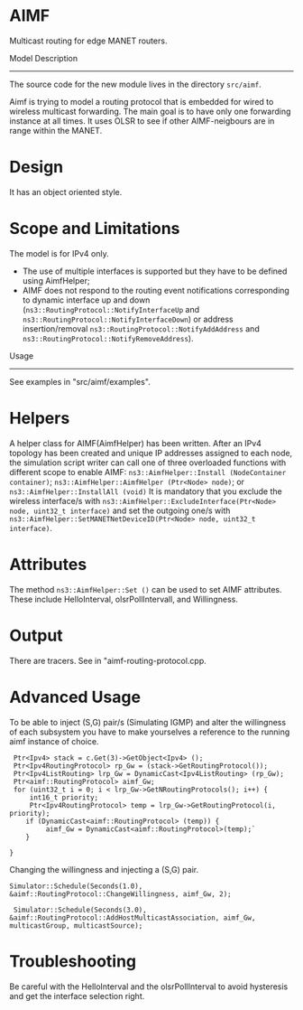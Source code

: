 # AIMF
Multicast routing for edge MANET routers.


Model Description
*****************

The source code for the new module lives in the directory ``src/aimf``.

Aimf is trying to model a routing protocol that is embedded for wired to wireless multicast forwarding.
The main goal is to have only one forwarding instance at all times. It uses OLSR to see if other AIMF-neigbours are in range within the MANET.

Design
======

It has an object oriented style.  

Scope and Limitations
=====================

The model is for IPv4 only.  


* The use of multiple interfaces is supported but they have to be defined using AimfHelper;
* AIMF does not respond to the routing event notifications corresponding to dynamic interface up and down (``ns3::RoutingProtocol::NotifyInterfaceUp`` and ``ns3::RoutingProtocol::NotifyInterfaceDown``) or address insertion/removal ``ns3::RoutingProtocol::NotifyAddAddress`` and ``ns3::RoutingProtocol::NotifyRemoveAddress``).



Usage
*****

See examples in "src/aimf/examples".


Helpers
=======

A helper class for AIMF(AimfHelper) has been written.  After an IPv4 topology
has been created and unique IP addresses assigned to each node, the
simulation script writer can call one of three overloaded functions
with different scope to enable AIMF: ``ns3::AimfHelper::Install
(NodeContainer container)``; ``ns3::AimfHelper::AimfHelper (Ptr<Node>
node)``; or ``ns3::AimfHelper::InstallAll (void)``
It is mandatory that you exclude the wireless interface/s with ``ns3::AimfHelper::ExcludeInterface(Ptr<Node> node, uint32_t interface)`` and set the outgoing one/s with ``ns3::AimfHelper::SetMANETNetDeviceID(Ptr<Node> node, uint32_t interface)``. 

Attributes
==========

The method ``ns3::AimfHelper::Set ()`` can be used
to set AIMF attributes.  These include HelloInterval, olsrPollIntervall,
and Willingness.  

Output
======

There are tracers. See in "aimf-routing-protocol.cpp.

Advanced Usage
==============

To be able to inject (S,G) pair/s (Simulating IGMP) and alter the willingness of each subsystem you have to make yourselves a reference to the running aimf instance of choice.

     Ptr<Ipv4> stack = c.Get(3)->GetObject<Ipv4> ();
     Ptr<Ipv4RoutingProtocol> rp_Gw = (stack->GetRoutingProtocol());
     Ptr<Ipv4ListRouting> lrp_Gw = DynamicCast<Ipv4ListRouting> (rp_Gw); 
     Ptr<aimf::RoutingProtocol> aimf_Gw; 
     for (uint32_t i = 0; i < lrp_Gw->GetNRoutingProtocols(); i++) {
         int16_t priority; 
         Ptr<Ipv4RoutingProtocol> temp = lrp_Gw->GetRoutingProtocol(i, priority); 
        if (DynamicCast<aimf::RoutingProtocol> (temp)) {
             aimf_Gw = DynamicCast<aimf::RoutingProtocol>(temp);` 
        }

    }


Changing the willingness and injecting a (S,G) pair.

``Simulator::Schedule(Seconds(1.0), &aimf::RoutingProtocol::ChangeWillingness, aimf_Gw, 2);`` 
    
`` Simulator::Schedule(Seconds(3.0), &aimf::RoutingProtocol::AddHostMulticastAssociation, aimf_Gw, multicastGroup, multicastSource);``
    
Troubleshooting
===============

Be careful with the HelloInterval and the olsrPollInterval to avoid hysteresis and get the interface selection right.



